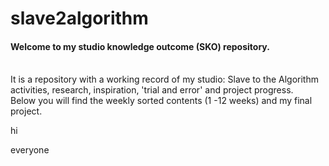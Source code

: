 # slave2algorithm

#### Welcome to my studio knowledge outcome (SKO) repository.
\
It is a repository with a working record of my studio: Slave to the Algorithm activities, research, inspiration, 'trial and error' and project progress.
\
Below you will find the weekly sorted contents (1 -12 weeks) and my final project.

hi

everyone

